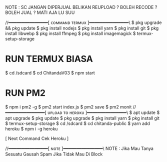 NOTE : SC JANGAN DIPERJUAL BELIKAN
REUPLOAD ? BOLEH
RECODE ? BOLEH
JUAL ? MATI AJA LU SUU


 //━━━━━━━━━━━━━━━[ ᴄᴏᴍᴍᴀɴᴅ ᴛᴇʀᴍᴜx ]━━━━━━━━━━━━━━━\\
 $ pkg upgrade && pkg update
 $ pkg install nodejs
 $ pkg install yarn
 $ pkg install git
 $ pkg install libwebp
 $ pkg install ffmpeg
 $ pkg install imagemagick
 $ termux-setup-storage
 
 # RUN TERMUX BIASA
 $ cd /sdcard
 $ cd ChitandaV03
 $ npm start

 # RUN PM2
 $ npm i pm2 -g
 $ pm2 start index.js
 $ pm2 save
 $ pm2 monit 
 //━━━━━━━━━━━━━━━[ ᴜᴘʟᴏᴀᴅ ᴛᴏ ʜᴇʀᴏᴋᴜ ]━━━━━━━━━━━━━━━\\
 $ apt update
 $ apt upgrade
 $ pkg update
 $ pkg upgrade
 $ pkg install yarn
 $ pkg install git
 $ termux-setup-storage
 $ cd /sdcard
 $ cd chitanda-public
 $ yarn add heroku
 $ npm i -g heroku
 
[ Next Command Cek Heroku ] 
 
  //━━━━━━━━━━━━━━━[ ɴᴏᴛᴇ ]━━━━━━━━━━━━━━━\\
 NOTE : Jika Mau Tanya Sesuatu Gausah Spam Jika Tidak Mau Di Block